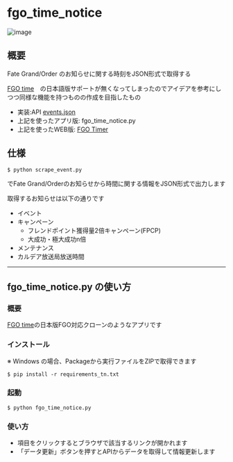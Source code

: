 # fgo_time_notice
![image](https://cdn.discordapp.com/attachments/734720750862467076/774586824449589258/unknown.png)

## 概要
Fate Grand/Order のお知らせに関する時刻をJSON形式で取得する

[FGO time](https://www.mitsunee.com/fgo/time/)　の日本語版サポートが無くなってしまったのでアイデアを参考にしつつ同様な機能を持つものの作成を目指したもの

- 実装:API [events.json](https://fgojunks.max747.org/timer/assets/events.json)
- 上記を使ったアプリ版: fgo_time_notice.py
- 上記を使ったWEB版: [FGO Timer](https://fgojunks.max747.org/timer/)

## 仕様
```
$ python scrape_event.py
```
でFate Grand/Orderのお知らせから時間に関する情報をJSON形式で出力します

取得するお知らせは以下の通りです
- イベント
- キャンペーン
  - フレンドポイント獲得量2倍キャンペーン(FPCP)
  - 大成功・極大成功n倍
- メンテナンス
- カルデア放送局放送時間

----
## fgo_time_notice.py の使い方
### 概要
[FGO time](https://www.mitsunee.com/fgo/time/)の日本版FGO対応クローンのようなアプリです

### インストール
※ Windows の場合、Packageから実行ファイルをZIPで取得できます

```
$ pip install -r requirements_tn.txt
```

### 起動
```
$ python fgo_time_notice.py
```
### 使い方
- 項目をクリックするとブラウザで該当するリンクが開かれます
- 「データ更新」ボタンを押すとAPIからデータを取得して情報更新します
